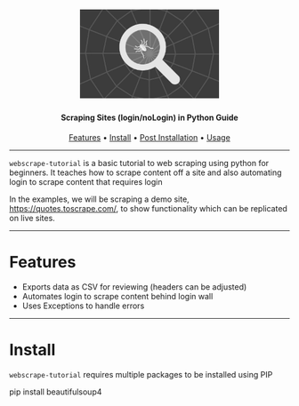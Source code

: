 <h1 align="center">
  <img src="static/webscrape.jpg" alt="subshot" width="250px">
  <br>
</h1>

<h4 align="center">Scraping Sites (login/noLogin) in Python Guide</h4>

<p align="center">
  <a href="#Features">Features</a> •
  <a href="#Install">Install</a> •
  <a href="#Post-Installation">Post Installation</a> •
  <a href="#Usage">Usage</a> 
  
</p>


---

`webscrape-tutorial` is a basic tutorial to web scraping using python for beginners. It teaches how to scrape content off a site and also automating login to scrape content that requires login

In the examples, we will be scraping a demo site, https://quotes.toscrape.com/, to show functionality which can be replicated on live sites.

---

# Features

- Exports data as CSV for reviewing (headers can be adjusted)
- Automates login to scrape content behind login wall
- Uses Exceptions to handle errors

---

# Install

`webscrape-tutorial` requires multiple packages to be installed using PIP

pip install beautifulsoup4
